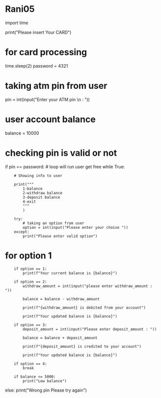 # Rani05
import time

print("Please insert Your CARD")

# for card processing
time.sleep(2)
password = 4321

# taking atm pin from user
pin = int(input("Enter your ATM pin \n : "))

# user account balance
balance = 10000

# checking pin is valid or not
if pin == password:
    # loop will run user get free
    while True:

        # Showing info to user

        print("""
            1-balance
            2-withdraw balance
            3-deposit balance
            4-exit
            """
            )

        try:
            # taking an option from user
            option = int(input("Please enter your choise "))
        except:
            print("Please enter valid option")

# for option 1
        if option == 1:
            print(f"Your current balance is {balance}")

        if option == 2:
            withdraw_amount = int(input("please enter withdraw_amount : "))

            balance = balance - withdraw_amount

            print(f"{withdraw_amount} is debited from your account")

            print(f"Your updated balance is {balance}")

        if option == 3:
            deposit_amount = int(input("Please enter deposit_amount : "))

            balance = balance + deposit_amount

            print(f"{deposit_amount} is credited to your account")

            print(f"Your updated balance is {balance}")

        if option == 4:
            break

        if balance <= 5000:
            print("Low balance")




else:
    print("Wrong pin Please try again")
